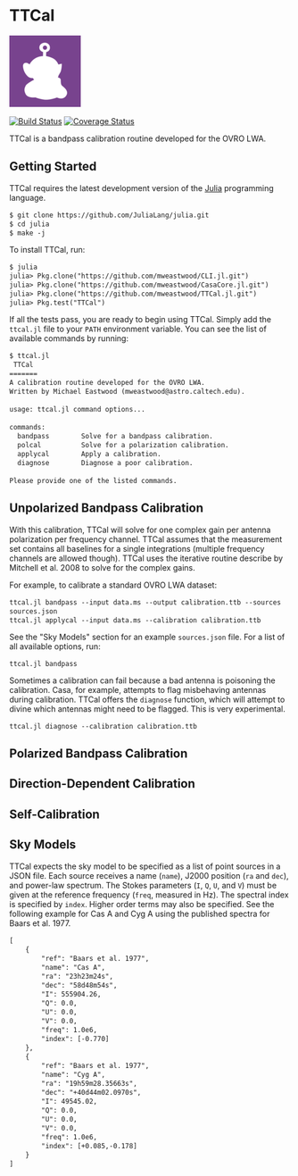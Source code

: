 # TTCal
![TTCal](ttcal.png)

[![Build Status](https://travis-ci.org/mweastwood/TTCal.jl.svg?branch=master)](https://travis-ci.org/mweastwood/TTCal.jl)
[![Coverage Status](https://coveralls.io/repos/mweastwood/TTCal.jl/badge.svg?branch=master)](https://coveralls.io/r/mweastwood/TTCal.jl?branch=master)

TTCal is a bandpass calibration routine developed for the OVRO LWA.

## Getting Started

TTCal requires the latest development version of the [Julia](http://julialang.org/) programming language.
```
$ git clone https://github.com/JuliaLang/julia.git
$ cd julia
$ make -j
```

To install TTCal, run:
```
$ julia
julia> Pkg.clone("https://github.com/mweastwood/CLI.jl.git")
julia> Pkg.clone("https://github.com/mweastwood/CasaCore.jl.git")
julia> Pkg.clone("https://github.com/mweastwood/TTCal.jl.git")
julia> Pkg.test("TTCal")
```
If all the tests pass, you are ready to begin using TTCal.
Simply add the `ttcal.jl` file to your `PATH` environment variable.
You can see the list of available commands by running:

```
$ ttcal.jl 
 TTCal
=======
A calibration routine developed for the OVRO LWA.
Written by Michael Eastwood (mweastwood@astro.caltech.edu).

usage: ttcal.jl command options...

commands:
  bandpass        Solve for a bandpass calibration.
  polcal          Solve for a polarization calibration.
  applycal        Apply a calibration.
  diagnose        Diagnose a poor calibration.

Please provide one of the listed commands.
```

## Unpolarized Bandpass Calibration

With this calibration, TTCal will solve for one complex gain per antenna polarization
per frequency channel. TTCal assumes that the measurement set contains all baselines
for a single integrations (multiple frequency channels are allowed though).
TTCal uses the iterative routine describe by Mitchell et al. 2008 to solve for the
complex gains.

For example, to calibrate a standard OVRO LWA dataset:
```
ttcal.jl bandpass --input data.ms --output calibration.ttb --sources sources.json
ttcal.jl applycal --input data.ms --calibration calibration.ttb
```
See the "Sky Models" section for an example `sources.json` file.
For a list of all available options, run:
```
ttcal.jl bandpass
```

Sometimes a calibration can fail because a bad antenna is poisoning the calibration.
Casa, for example, attempts to flag misbehaving antennas during calibration.
TTCal offers the `diagnose` function, which will attempt to divine which antennas
might need to be flagged. This is very experimental.
```
ttcal.jl diagnose --calibration calibration.ttb
```

## Polarized Bandpass Calibration
## Direction-Dependent Calibration
## Self-Calibration

## Sky Models

TTCal expects the sky model to be specified as a list of point sources in a JSON file.
Each source receives a name (`name`), J2000 position (`ra` and `dec`), and power-law spectrum.
The Stokes parameters (`I`, `Q`, `U`, and `V`) must be given at the reference frequency
(`freq`, measured in Hz). The spectral index is specified by `index`. Higher order terms
may also be specified. See the following example for Cas A and Cyg A using the published
spectra for Baars et al. 1977.

```
[
    {
        "ref": "Baars et al. 1977",
        "name": "Cas A",
        "ra": "23h23m24s",
        "dec": "58d48m54s",
        "I": 555904.26,
        "Q": 0.0,
        "U": 0.0,
        "V": 0.0,
        "freq": 1.0e6,
        "index": [-0.770]
    },
    {
        "ref": "Baars et al. 1977",
        "name": "Cyg A",
        "ra": "19h59m28.35663s",
        "dec": "+40d44m02.0970s",
        "I": 49545.02,
        "Q": 0.0,
        "U": 0.0,
        "V": 0.0,
        "freq": 1.0e6,
        "index": [+0.085,-0.178]
    }
]
```
